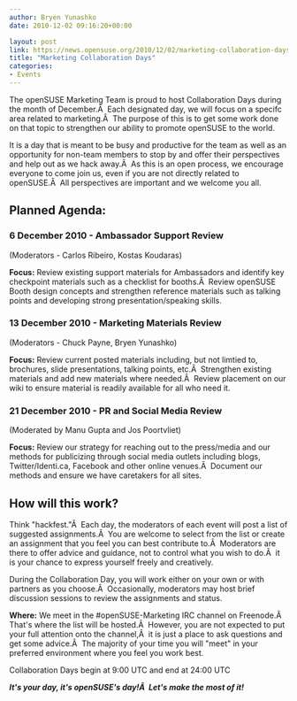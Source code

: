```yaml
---
author: Bryen Yunashko
date: 2010-12-02 09:16:20+00:00

layout: post
link: https://news.opensuse.org/2010/12/02/marketing-collaboration-days/
title: "Marketing Collaboration Days"
categories:
- Events
---
```

The openSUSE Marketing Team is proud to host Collaboration Days during the month of December.Â  Each designated day, we will focus on a specifc area related to marketing.Â  The purpose of this is to get some work done on that topic to strengthen our ability to promote openSUSE to the world.

It is a day that is meant to be busy and productive for the team as well as an opportunity for non-team members to stop by and offer their perspectives and help out as we hack away.Â  As this is an open process, we encourage everyone to come join us, even if you are not directly related to openSUSE.Â  All perspectives are important and we welcome you all.


## Planned Agenda:




### <!-- more -->




### 6 December 2010 - Ambassador Support Review


(Moderators - Carlos Ribeiro, Kostas Koudaras)

**Focus:**
Review existing support materials for Ambassadors and identify key checkpoint materials such as a checklist for booths.Â  Review openSUSE Booth design concepts and strengthen reference materials such as talking points and developing strong presentation/speaking skills.


### 13 December 2010 - Marketing Materials Review


(Moderators - Chuck Payne, Bryen Yunashko)

**Focus:**
Review current posted materials including, but not limtied to, brochures, slide presentations, talking points, etc.Â  Strengthen existing materials and add new materials where needed.Â  Review placement on our wiki to ensure material is readily available for all who need it.


### 21 December 2010 - PR and Social Media Review


(Moderated by Manu Gupta and Jos Poortvliet)

**Focus:**
Review our strategy for reaching out to the press/media and our methods for publicizing through social media outlets including blogs, Twitter/Identi.ca, Facebook and other online venues.Â  Document our methods and ensure we have caretakers for all sites.


## How will this work?


Think "hackfest."Â  Each day, the moderators of each event will post a list of suggested assignments.Â  You are welcome to select from the list or create an assignment that you feel you can best contribute to.Â  Moderators are there to offer advice and guidance, not to control what you wish to do.Â  it is your chance to express yourself freely and creatively.

During the Collaboration Day, you will work either on your own or with partners as you choose.Â  Occasionally, moderators may host brief discussion sessions to review the assignments and status.

**Where:**
We meet in the #openSUSE-Marketing IRC channel on Freenode.Â  That's where the list will be hosted.Â  However, you are not expected to put your full attention onto the channel,Â  it is just a place to ask questions and get some advice.Â  The majority of your time you will "meet" in your preferred environment where you feel you work best.

Collaboration Days begin at 9:00 UTC and end at 24:00 UTC

**_It's your day, it's openSUSE's day!Â  Let's make the most of it!_**		
